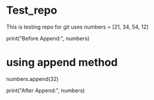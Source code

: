 # Test_repo
This is  testing repo for git uses
numbers = [21, 34, 54, 12]

print("Before Append:", numbers)

# using append method
numbers.append(32)

print("After Append:", numbers)
